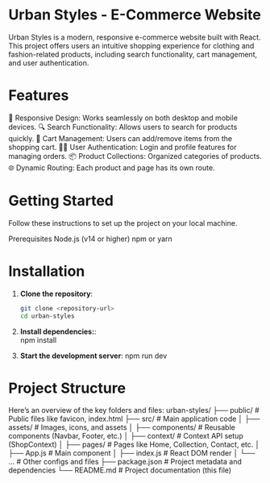 # Urban Styles - E-Commerce Website

Urban Styles is a modern, responsive e-commerce website built with React. This project offers users an intuitive shopping experience for clothing and fashion-related products, including search functionality, cart management, and user authentication.

# Features

📱 Responsive Design: Works seamlessly on both desktop and mobile devices.
🔍 Search Functionality: Allows users to search for products quickly.
🛒 Cart Management: Users can add/remove items from the shopping cart.
🧑‍💻 User Authentication: Login and profile features for managing orders.
📦 Product Collections: Organized categories of products.
🌐 Dynamic Routing: Each product and page has its own route.

# Getting Started

Follow these instructions to set up the project on your local machine.

Prerequisites
Node.js (v14 or higher)
npm or yarn

# Installation

1. **Clone the repository**:

   ```bash
   git clone <repository-url>
   cd urban-styles

   ```

2. **Install dependencies:**:  
   npm install
3. **Start the development server**:
   npm run dev

# Project Structure

Here’s an overview of the key folders and files:
urban-styles/
├── public/ # Public files like favicon, index.html
├── src/ # Main application code
│ ├── assets/ # Images, icons, and assets
│ ├── components/ # Reusable components (Navbar, Footer, etc.)
│ ├── context/ # Context API setup (ShopContext)
│ ├── pages/ # Pages like Home, Collection, Contact, etc.
│ ├── App.js # Main component
│ ├── index.js # React DOM render
│ └── ... # Other configs and files
├── package.json # Project metadata and dependencies
└── README.md # Project documentation (this file)
